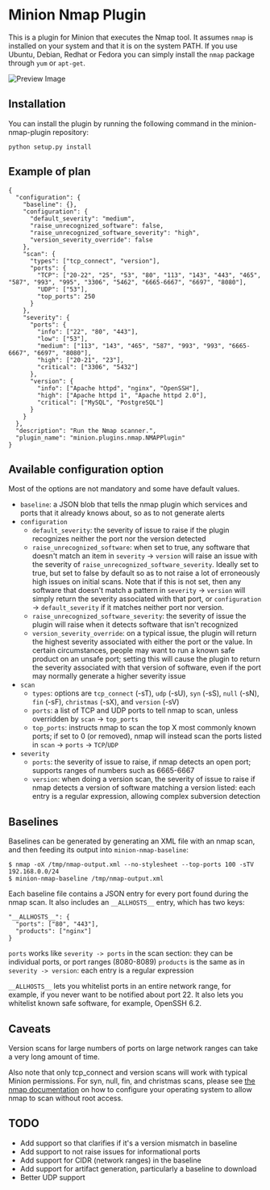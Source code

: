 Minion Nmap Plugin
==================

This is a plugin for Minion that executes the Nmap tool. It assumes `nmap` is installed on your system and that it is on the system PATH. If you use Ubuntu, Debian, Redhat or Fedora you can simply install the `nmap` package through `yum` or `apt-get`.

![Preview Image](http://i.imgur.com/n6ngwpk.png)

Installation
------------

You can install the plugin by running the following command in the minion-nmap-plugin repository:

```python setup.py install```

Example of plan
---------------
```
{
  "configuration": {
    "baseline": {},
    "configuration": {
      "default_severity": "medium",
      "raise_unrecognized_software": false,
      "raise_unrecognized_software_severity": "high",
      "version_severity_override": false
    },
    "scan": {
      "types": ["tcp_connect", "version"],
      "ports": {
        "TCP": ["20-22", "25", "53", "80", "113", "143", "443", "465", "587", "993", "995", "3306", "5462", "6665-6667", "6697", "8080"],
        "UDP": ["53"],
        "top_ports": 250
      }
    },
    "severity": {
      "ports": {
        "info": ["22", "80", "443"],
        "low": ["53"],
        "medium": ["113", "143", "465", "587", "993", "993", "6665-6667", "6697", "8080"],
        "high": ["20-21", "23"],
        "critical": ["3306", "5432"]
      },
      "version": {
        "info": ["Apache httpd", "nginx", "OpenSSH"],
        "high": ["Apache httpd 1", "Apache httpd 2.0"],
        "critical": ["MySQL", "PostgreSQL"]
      }
    }
  },
  "description": "Run the Nmap scanner.",
  "plugin_name": "minion.plugins.nmap.NMAPPlugin"
}
```
Available configuration option
------------------------------
Most of the options are not mandatory and some have default values.

* `baseline`: a JSON blob that tells the nmap plugin which services and ports that it already knows about, so as to not generate alerts
* `configuration`
  * `default_severity`: the severity of issue to raise if the plugin recognizes neither the port nor the version detected
  * `raise_unrecognized_software`: when set to true, any software that doesn't match an item in `severity` -> `version` will raise an issue with the severity of `raise_unrecognized_software_severity`. Ideally set to true, but set to false by default so as to not raise a lot of erroneously high issues on initial scans. Note that if this is not set, then any software that doesn't match a pattern in `severity` -> `version` will simply return the severity associated with that port, or `configuration` -> `default_severity` if it matches neither port nor version.
  * `raise_unrecognized_software_severity`: the severity of issue the plugin will raise when it detects software that isn't recognized
  * `version_severity_override`: on a typical issue, the plugin will return the highest severity associated with either the port or the value. In certain circumstances, people may want to run a known safe product on an unsafe port; setting this will cause the plugin to return the severity associated with that version of software, even if the port may normally generate a higher severity issue
* `scan`
  * `types`: options are `tcp_connect` (-sT), `udp` (-sU), `syn` (-sS), `null` (-sN), `fin` (-sF), `christmas` (-sX), and `version` (-sV)
  * `ports`: a list of TCP and UDP ports to tell nmap to scan, unless overridden by `scan` -> `top_ports`
  * `top_ports`: instructs nmap to scan the top X most commonly known ports; if set to 0 (or removed), nmap will instead scan the ports listed in `scan` -> `ports` -> `TCP`/`UDP`
* `severity`
  * `ports`: the severity of issue to raise, if nmap detects an open port; supports ranges of numbers such as 6665-6667
  * `version`: when doing a version scan, the severity of issue to raise if nmap detects a version of software matching a version listed: each entry is a regular expression, allowing complex subversion detection

Baselines
---------
Baselines can be generated by generating an XML file with an nmap scan, and then feeding its output into `minion-nmap-baseline`:

```
$ nmap -oX /tmp/nmap-output.xml --no-stylesheet --top-ports 100 -sTV 192.168.0.0/24
$ minion-nmap-baseline /tmp/nmap-output.xml
```

Each baseline file contains a JSON entry for every port found during the nmap scan.  It also includes an `__ALLHOSTS__` entry, which has two keys:

```
"__ALLHOSTS__": {
  "ports": ["80", "443"],
  "products": ["nginx"]
}
```

`ports` works like `severity -> ports` in the scan section: they can be individual ports, or port ranges (8080-8089)
`products` is the same as in `severity -> version`: each entry is a regular expression

`__ALLHOSTS__` lets you whitelist ports in an entire network range, for example, if you never want to be notified about port 22.  It also lets you whitelist known safe software, for example, OpenSSH 6.2.

Caveats
-------
Version scans for large numbers of ports on large network ranges can take a very long amount of time.

Also note that only tcp_connect and version scans will work with typical Minion permissions. For syn, null, fin, and christmas scans, please see [the nmap documentation](https://secwiki.org/w/Running_nmap_as_an_unprivileged_user) on how to configure your operating system to allow nmap to scan without root access.

TODO
----

* Add support so that clarifies if it's a version mismatch in baseline
* Add support to not raise issues for informational ports
* Add support for CIDR (network ranges) in the baseline
* Add support for artifact generation, particularly a baseline to download
* Better UDP support
